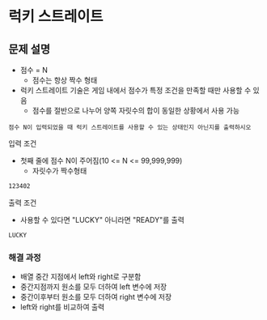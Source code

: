 # 럭키 스트레이트

## 문제 설명

* 점수 = N
  * 점수는 항상 짝수 형태
* 럭키 스트레이트 기술은 게임 내에서 점수가 특정 조건을 만족할 때만 사용할 수 있음
  * 점수를 절반으로 나누어 양쪽 자릿수의 합이 동일한 상황에서 사용 가능

`점수 N이 입력되었을 때 럭키 스트레이트를 사용할 수 있는 상태인지 아닌지를 출력하시오`

입력 조건

* 첫째 줄에 점수 N이 주어짐(10 <= N <= 99,999,999)
  * 자릿수가 짝수형태

```txt
123402
```

출력 조건

* 사용할 수 있다면 "LUCKY" 아니라면 "READY"를 출력

```txt
LUCKY
```

### 해결 과정

* 배열 중간 지점에서 left와 right로 구분함
* 중간지점까지 원소를 모두 더하여 left 변수에 저장
* 중간이후부터 원소를 모두 더하여 right 변수에 저장
* left와 right를 비교하여 출력

